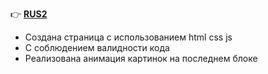 :point_right: **[RUS2](https://runohod.github.io/RUS2 )**
+ Создана страница c использованием html css js
+ С соблюдением валидности кода
+ Реализована анимация картинок на последнем блоке 
